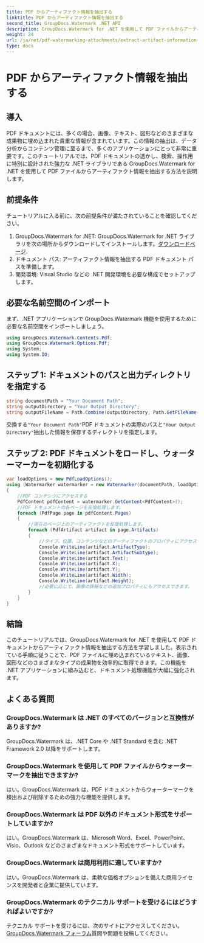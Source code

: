 ```yaml
---
title: PDF からアーティファクト情報を抽出する
linktitle: PDF からアーティファクト情報を抽出する
second_title: GroupDocs.Watermark .NET API
description: GroupDocs.Watermark for .NET を使用して PDF ファイルからアーティファクト情報を抽出する方法を学びます。文書処理能力を強化します。
weight: 24
url: /ja/net/pdf-watermarking-attachments/extract-artifact-information-pdf/
type: docs
---
```

# PDF からアーティファクト情報を抽出する

## 導入
PDF ドキュメントには、多くの場合、画像、テキスト、図形などのさまざまな成果物に埋め込まれた貴重な情報が含まれています。この情報の抽出は、データ分析からコンテンツ管理に至るまで、多くのアプリケーションにとって非常に重要です。このチュートリアルでは、PDF ドキュメントの透かし、検索、操作用に特別に設計された強力な .NET ライブラリである GroupDocs.Watermark for .NET を使用して PDF ファイルからアーティファクト情報を抽出する方法を説明します。
## 前提条件
チュートリアルに入る前に、次の前提条件が満たされていることを確認してください。
1.  GroupDocs.Watermark for .NET: GroupDocs.Watermark for .NET ライブラリを次の場所からダウンロードしてインストールします。[ダウンロードページ](https://releases.groupdocs.com/Watermark/net/).
2. ドキュメント パス: アーティファクト情報を抽出する PDF ドキュメント パスを準備します。
3. 開発環境: Visual Studio などの .NET 開発環境を必要な構成でセットアップします。

## 必要な名前空間のインポート
まず、.NET アプリケーションで GroupDocs.Watermark 機能を使用するために必要な名前空間をインポートしましょう。
```csharp
using GroupDocs.Watermark.Contents.Pdf;
using GroupDocs.Watermark.Options.Pdf;
using System;
using System.IO;
```
## ステップ 1: ドキュメントのパスと出力ディレクトリを指定する
```csharp
string documentPath = "Your Document Path";
string outputDirectory = "Your Output Directory";
string outputFileName = Path.Combine(outputDirectory, Path.GetFileName(documentPath));
```
交換する`"Your Document Path"`PDF ドキュメントの実際のパスと`"Your Output Directory"`抽出した情報を保存するディレクトリを指定します。
## ステップ 2: PDF ドキュメントをロードし、ウォーターマーカーを初期化する
```csharp
var loadOptions = new PdfLoadOptions();
using (Watermarker watermarker = new Watermarker(documentPath, loadOptions))
{
    //PDF コンテンツにアクセスする
    PdfContent pdfContent = watermarker.GetContent<PdfContent>();
    //PDF ドキュメントの各ページを反復処理します。
    foreach (PdfPage page in pdfContent.Pages)
    {
        //現在のページ上のアーティファクトを反復処理します。
        foreach (PdfArtifact artifact in page.Artifacts)
        {
            //タイプ、位置、コンテンツなどのアーティファクトのプロパティにアクセスする
            Console.WriteLine(artifact.ArtifactType);
            Console.WriteLine(artifact.ArtifactSubtype);
            Console.WriteLine(artifact.Text);
            Console.WriteLine(artifact.X);
            Console.WriteLine(artifact.Y);
            Console.WriteLine(artifact.Width);
            Console.WriteLine(artifact.Height);
            //必要に応じて、画像の詳細などの追加プロパティにもアクセスできます。
        }
    }
}
```

## 結論
このチュートリアルでは、GroupDocs.Watermark for .NET を使用して PDF ドキュメントからアーティファクト情報を抽出する方法を学習しました。表示されている手順に従うことで、PDF ファイルに埋め込まれているテキスト、画像、図形などのさまざまなタイプの成果物を効率的に取得できます。この機能を .NET アプリケーションに組み込むと、ドキュメント処理機能が大幅に強化されます。
## よくある質問
### GroupDocs.Watermark は .NET のすべてのバージョンと互換性がありますか?
GroupDocs.Watermark は、.NET Core や .NET Standard を含む .NET Framework 2.0 以降をサポートします。
### GroupDocs.Watermark を使用して PDF ファイルからウォーターマークを抽出できますか?
はい。GroupDocs.Watermark は、PDF ドキュメントからウォーターマークを検出および削除するための強力な機能を提供します。
### GroupDocs.Watermark は PDF 以外のドキュメント形式をサポートしていますか?
はい。GroupDocs.Watermark は、Microsoft Word、Excel、PowerPoint、Visio、Outlook などのさまざまなドキュメント形式をサポートしています。
### GroupDocs.Watermark は商用利用に適していますか?
はい。GroupDocs.Watermark は、柔軟な価格オプションを備えた商用ライセンスを開発者と企業に提供しています。
### GroupDocs.Watermark のテクニカル サポートを受けるにはどうすればよいですか?
テクニカル サポートを受けるには、次のサイトにアクセスしてください。[GroupDocs.Watermark フォーラム](https://forum.groupdocs.com/c/watermark/19)質問や問題を投稿してください。